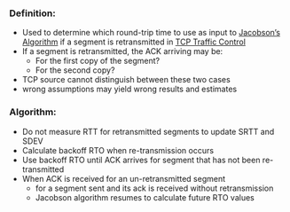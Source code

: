 ### Definition:
- Used to determine which round-trip time to use as input to [Jacobson’s Algorithm](Jacobson’s%20Algorithm.md) if a segment is retransmitted in [TCP Traffic Control](TCP%20Traffic%20Control.md)
- If a segment is retransmitted, the ACK arriving may be:
	- For the first copy of the segment?
	- For the second copy?
- TCP source cannot distinguish between these two cases
- wrong assumptions may yield wrong results and estimates
### Algorithm:
- Do not measure RTT for retransmitted segments to update SRTT and SDEV
- Calculate backoff RTO when re-transmission occurs
- Use backoff RTO until ACK arrives for segment that has not been re-transmitted
- When ACK is received for an un-retransmitted segment
	- for a segment sent and its ack is received without retransmission
	- Jacobson algorithm resumes to calculate future RTO values